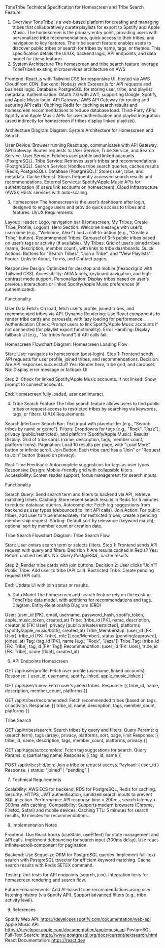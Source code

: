 ToneTribe Technical Specification for Homescreen and Tribe Search Feature
1. Overview
ToneTribe is a web-based platform for creating and managing tribes that collaboratively curate playlists for export to Spotify and Apple Music. The homescreen is the primary entry point, providing users with personalized tribe recommendations, quick access to their tribes, and navigation to key features. The tribe search feature enables users to discover public tribes or search for tribes by name, tags, or themes. This specification details the UI/UX, backend logic, API endpoints, and data model for these features.
2. System Architecture
The homescreen and tribe search feature leverage ToneTribe’s existing microservices architecture on AWS:

Frontend: React.js with Tailwind CSS for responsive UI, hosted via AWS CloudFront CDN.
Backend: Node.js with Express.js for API requests and business logic.
Database: PostgreSQL for storing user, tribe, and playlist metadata.
Authentication: OAuth 2.0 with JWT, supporting Google, Spotify, and Apple Music login.
API Gateway: AWS API Gateway for routing and securing API calls.
Caching: Redis for caching search results and homescreen recommendations to reduce database load.
Third-Party APIs: Spotify and Apple Music APIs for user authentication and playlist integration (used indirectly for homescreen if tribes display linked playlists).

Architecture Diagram
Diagram: System Architecture for Homescreen and Search

User Device: Browser running React app, communicates with API Gateway.
API Gateway: Routes requests to User Service, Tribe Service, and Search Service.
User Service: Fetches user profile and linked accounts (PostgreSQL).
Tribe Service: Retrieves user’s tribes and recommendations (PostgreSQL).
Search Service: Handles tribe search queries, caches results (Redis, PostgreSQL).
Database (PostgreSQL): Stores user, tribe, and metadata.
Cache (Redis): Stores frequently accessed search results and recommendations.
External Services: Spotify/Apple Music APIs for authentication (if users link accounts on homescreen).
Cloud Infrastructure (AWS): Hosts services with auto-scaling.

3. Homescreen
The homescreen is the user’s dashboard after login, designed to engage users and provide quick access to tribes and features.
UI/UX Requirements

Layout:
Header: Logo, navigation bar (Homescreen, My Tribes, Create Tribe, Profile, Logout).
Hero Section: Welcome message with user’s username (e.g., "Welcome, Alex!") and a call-to-action (e.g., "Create a Tribe" button).
Recommended Tribes: Carousel of 3–5 public tribes based on user’s tags or activity (if available).
My Tribes: Grid of user’s joined tribes (name, description, member count), with links to tribe dashboards.
Quick Actions: Buttons for "Search Tribes", "Join a Tribe", and "View Playlists".
Footer: Links to About, Terms, and Contact pages.


Responsive Design: Optimized for desktop and mobile (flexbox/grid with Tailwind CSS).
Accessibility: ARIA labels, keyboard navigation, and high-contrast mode support.
Personalization: Display tribes based on user’s previous interactions or linked Spotify/Apple Music preferences (if authenticated).

Functionality

User Data Fetch: On load, fetch user’s profile, joined tribes, and recommended tribes via API.
Dynamic Rendering: Use React components to render tribe cards and carousels, with lazy loading for performance.
Authentication Check: Prompt users to link Spotify/Apple Music accounts if not connected (for playlist export functionality).
Error Handling: Display fallback UI (e.g., "No tribes found") if API calls fail.

Homescreen Flowchart
Diagram: Homescreen Loading Flow

Start: User navigates to homescreen (post-login).
Step 1: Frontend sends API requests for user profile, joined tribes, and recommendations.
Decision: Are API responses successful?
Yes: Render hero, tribe grid, and carousel.
No: Display error message or fallback UI.


Step 2: Check for linked Spotify/Apple Music accounts.
If not linked: Show prompt to connect accounts.


End: Homescreen fully loaded, user can interact.

4. Tribe Search Feature
The tribe search feature allows users to find public tribes or request access to restricted tribes by searching via keywords, tags, or filters.
UI/UX Requirements

Search Interface:
Search Bar: Text input with placeholder (e.g., "Search tribes by name or genre").
Filters: Dropdowns for tags (e.g., "Rock", "Jazz"), privacy (public/restricted), and platform (Spotify/Apple Music).
Results Display: Grid of tribe cards (name, description, tags, member count, platform icons).
Pagination: Load 10 results per page, with "Load More" button or infinite scroll.
Join Button: Each tribe card has a "Join" or "Request to Join" button (based on privacy).


Real-Time Feedback: Autocomplete suggestions for tags as user types.
Responsive Design: Mobile-friendly grid with collapsible filters.
Accessibility: Screen reader support, focus management for search inputs.

Functionality

Search Query: Send search term and filters to backend via API, retrieve matching tribes.
Caching: Store recent search results in Redis for 5 minutes to reduce database queries.
Autocomplete: Fetch tag suggestions from backend as user types (debounced to limit API calls).
Join Action: For public tribes, add user to tribe immediately; for restricted tribes, create a pending membership request.
Sorting: Default sort by relevance (keyword match); optional sort by member count or creation date.

Tribe Search Flowchart
Diagram: Tribe Search Flow

Start: User enters search term or selects filters.
Step 1: Frontend sends API request with query and filters.
Decision 1: Are results cached in Redis?
Yes: Return cached results.
No: Query PostgreSQL, cache results.


Step 2: Render tribe cards with join buttons.
Decision 2: User clicks "Join"?
Public Tribe: Add user to tribe (API call).
Restricted Tribe: Create pending request (API call).


End: Update UI with join status or results.

5. Data Model
The homescreen and search feature rely on the existing ToneTribe data model, with additions for recommendations and tags.
Diagram: Entity-Relationship Diagram (ERD)

User: (user_id [PK], email, username, password_hash, spotify_token, apple_music_token, created_at)
Tribe: (tribe_id [PK], name, description, creator_id [FK: User], privacy [public/private/restricted], platforms [spotify/apple_music/both], created_at)
Tribe_Membership: (user_id [FK: User], tribe_id [FK: Tribe], role [Lead/Member], status [pending/approved], joined_at)
Tag: (tag_id [PK], name [e.g., "Rock", "Jazz"])
Tribe_Tag: (tribe_id [FK: Tribe], tag_id [FK: Tag])
Recommendation: (user_id [FK: User], tribe_id [FK: Tribe], score [float], created_at)

6. API Endpoints
Homescreen

GET /api/user/profile: Fetch user profile (username, linked accounts).
Response: { user_id, username, spotify_linked, apple_music_linked }


GET /api/user/tribes: Fetch user’s joined tribes.
Response: [{ tribe_id, name, description, member_count, platforms }]


GET /api/tribes/recommended: Fetch recommended tribes (based on tags or activity).
Response: [{ tribe_id, name, description, tags, member_count, platforms }]



Tribe Search

GET /api/tribes/search: Search tribes by query and filters.
Query Params: q (search term), tags (array), privacy, platforms, sort, page, limit
Response: [{ tribe_id, name, description, tags, member_count, platforms, privacy }]


GET /api/tags/autocomplete: Fetch tag suggestions for search.
Query Params: q (partial tag name)
Response: [{ tag_id, name }]


POST /api/tribes/:id/join: Join a tribe or request access.
Payload: { user_id }
Response: { status: "joined" | "pending" }



7. Technical Requirements

Scalability: AWS ECS for backend, RDS for PostgreSQL, Redis for caching.
Security: HTTPS, JWT authentication, sanitized search inputs to prevent SQL injection.
Performance: API response time < 200ms, search latency < 300ms with caching.
Compatibility: Supports modern browsers (Chrome, Firefox, Safari) and mobile devices.
Caching TTL: 5 minutes for search results, 10 minutes for recommendations.

8. Implementation Notes

Frontend:
Use React hooks (useState, useEffect) for state management and API calls.
Implement debouncing for search input (300ms delay).
Use react-infinite-scroll-component for pagination.


Backend:
Use Sequelize ORM for PostgreSQL queries.
Implement full-text search with PostgreSQL tsvector for efficient keyword matching.
Cache search results with Redis SETEX command.


Testing:
Unit tests for API endpoints (search, join).
Integration tests for homescreen rendering and search flow.


Future Enhancements:
Add AI-based tribe recommendations using user listening history (via Spotify API).
Support advanced filters (e.g., tribe activity level).



9. References

Spotify Web API: https://developer.spotify.com/documentation/web-api
Apple Music API: https://developer.apple.com/documentation/applemusicapi
PostgreSQL Full-Text Search: https://www.postgresql.org/docs/current/textsearch.html
React Documentation: https://react.dev

